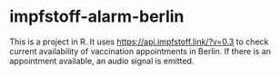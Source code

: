 # impfstoff-alarm-berlin

This is a project in R. It uses https://api.impfstoff.link/?v=0.3 to check current availability of vaccination appointments in Berlin. If there is an appointment available, an audio signal is emitted. 
